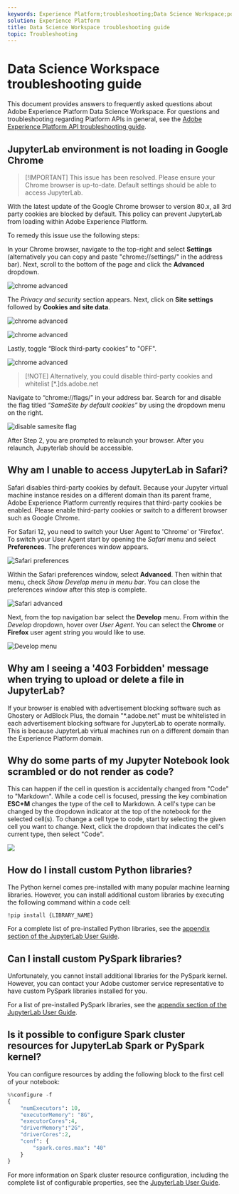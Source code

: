 ```yaml
---
keywords: Experience Platform;troubleshooting;Data Science Workspace;popular topics
solution: Experience Platform
title: Data Science Workspace troubleshooting guide
topic: Troubleshooting
---
```


# Data Science Workspace troubleshooting guide

This document provides answers to frequently asked questions about Adobe Experience Platform Data Science Workspace. For questions and troubleshooting regarding Platform APIs in general, see the [Adobe Experience Platform API troubleshooting guide](../landing/troubleshooting.md).

## JupyterLab environment is not loading in Google Chrome

>[!IMPORTANT] This issue has been resolved. Please ensure your Chrome browser is up-to-date. Default settings should be able to access JupyterLab.

With the latest update of the Google Chrome browser to version 80.x, all 3rd party cookies are blocked by default. This policy can prevent JupyterLab from loading within Adobe Experience Platform.

To remedy this issue use the following steps: 

 In your Chrome browser, navigate to the top-right and select **Settings** (alternatively you can copy and paste "chrome://settings/" in the address bar). Next, scroll to the bottom of the page and click the **Advanced** dropdown.
   
![chrome advanced](./images/faq/chrome-advanced.png)

The *Privacy and security* section appears. Next, click on **Site settings** followed by **Cookies and site data**.
   
![chrome advanced](./images/faq/privacy-security.png)

![chrome advanced](./images/faq/cookies.png)

Lastly, toggle “Block third-party cookies” to "OFF". 

![chrome advanced](./images/faq/toggle-off.png)

>[!NOTE] Alternatively, you could disable third-party cookies and whitelist [*.]ds.adobe.net

Navigate to “chrome://flags/” in your address bar. Search for and disable the flag titled *“SameSite by default cookies”* by using the dropdown menu on the right.
   
   ![disable samesite flag](./images/faq/samesite-flag.png)

After Step 2, you are prompted to relaunch your browser. After you relaunch, Jupyterlab should be accessible.

## Why am I unable to access JupyterLab in Safari?

Safari disables third-party cookies by default. Because your Jupyter virtual machine instance resides on a different domain than its parent frame, Adobe Experience Platform currently requires that third-party cookies be enabled. Please enable third-party cookies or switch to a different browser such as Google Chrome.

For Safari 12, you need to switch your User Agent to 'Chrome' or 'Firefox'. To switch your User Agent start by opening the *Safari* menu and select **Preferences**. The preferences window appears.

![Safari preferences]()

Within the Safari preferences window, select **Advanced**. Then within that menu, check *Show Develop menu in menu bar*. You can close the preferences window after this step is complete.

![Safari advanced]()

Next, from the top navigation bar select the **Develop** menu. From within the *Develop* dropdown, hover over *User Agent*. You can select the **Chrome** or **Firefox** user agent string you would like to use.

![Develop menu]()

## Why am I seeing a '403 Forbidden' message when trying to upload or delete a file in JupyterLab?

If your browser is enabled with advertisement blocking software such as Ghostery or AdBlock Plus, the domain "\*.adobe.net" must be whitelisted in each advertisement blocking software for JupyterLab to operate normally. This is because JupyterLab virtual machines run on a different domain than the Experience Platform domain.

## Why do some parts of my Jupyter Notebook look scrambled or do not render as code?

This can happen if the cell in question is accidentally changed from "Code" to "Markdown". While a code cell is focused, pressing the key combination **ESC+M** changes the type of the cell to Markdown. A cell's type can be changed by the dropdown indicator at the top of the notebook for the selected cell(s). To change a cell type to code, start by selecting the given cell you want to change. Next, click the dropdown that indicates the cell's current type, then select "Code".

![](./images/faq/code_type.png)

## How do I install custom Python libraries?

The Python kernel comes pre-installed with many popular machine learning libraries. However, you can install additional custom libraries by executing the following command within a code cell:

```shell
!pip install {LIBRARY_NAME}
```

For a complete list of pre-installed Python libraries, see the [appendix section of the JupyterLab User Guide](./jupyterlab/overview.md#supported-libraries).

## Can I install custom PySpark libraries?

Unfortunately, you cannot install additional libraries for the PySpark kernel. However, you can contact your Adobe customer service representative to have custom PySpark libraries installed for you.

For a list of pre-installed PySpark libraries, see the [appendix section of the JupyterLab User Guide](./jupyterlab/overview.md#supported-libraries). 

## Is it possible to configure Spark cluster resources for JupyterLab Spark or PySpark kernel?

You can configure resources by adding the following block to the first cell of your notebook:

```python
%%configure -f 
{
    "numExecutors": 10,
    "executorMemory": "8G",
    "executorCores":4,
    "driverMemory":"2G",
    "driverCores":2,
    "conf": {
        "spark.cores.max": "40"
    }
}
```

For more information on Spark cluster resource configuration, including the complete list of configurable properties, see the [JupyterLab User Guide](./jupyterlab/overview.md#pyspark-spark-execution-resource).